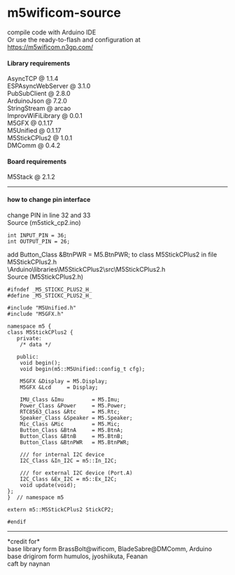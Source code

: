 # m5wificom-source
compile code with Arduino IDE <br>
Or use the ready-to-flash and configuration at<br>
https://m5wificom.n3gp.com/
<h4>Library requirements</h4>
AsyncTCP @ 1.1.4 <br>
ESPAsyncWebServer @ 3.1.0 <br>
PubSubClient @ 2.8.0 <br>
ArduinoJson @ 7.2.0 <br>
StringStream @ arcao <br>
ImprovWiFiLibrary @ 0.0.1 <br>
M5GFX @ 0.1.17 <br>
M5Unified @ 0.1.17 <br>
M5StickCPlus2 @ 1.0.1 <br>
DMComm @ 0.4.2 <br>
<h4>Board requirements</h4>
M5Stack @ 2.1.2<br><hr>
<h4>how to change pin interface</h4>
change PIN in line 32 and 33<br>
Source (m5stick_cp2.ino)

    int INPUT_PIN = 36;
    int OUTPUT_PIN = 26;

add Button_Class &BtnPWR   = M5.BtnPWR; to class M5StickCPlus2 in file M5StickCPlus2.h <br>
\Arduino\libraries\M5StickCPlus2\src\M5StickCPlus2.h <br>
Source (M5StickCPlus2.h)

    #ifndef _M5_STICKC_PLUS2_H_
    #define _M5_STICKC_PLUS2_H_
    
    #include "M5Unified.h"
    #include "M5GFX.h"
    
    namespace m5 {
    class M5StickCPlus2 {
       private:
        /* data */
    
       public:
        void begin();
        void begin(m5::M5Unified::config_t cfg);
    
        M5GFX &Display = M5.Display;
        M5GFX &Lcd     = Display;
    
        IMU_Class &Imu         = M5.Imu;
        Power_Class &Power     = M5.Power;
        RTC8563_Class &Rtc     = M5.Rtc;
        Speaker_Class &Speaker = M5.Speaker;
        Mic_Class &Mic         = M5.Mic;
        Button_Class &BtnA     = M5.BtnA;
        Button_Class &BtnB     = M5.BtnB;
        Button_Class &BtnPWR   = M5.BtnPWR;
    
        /// for internal I2C device
        I2C_Class &In_I2C = m5::In_I2C;
    
        /// for external I2C device (Port.A)
        I2C_Class &Ex_I2C = m5::Ex_I2C;
        void update(void);
    };
    }  // namespace m5
    
    extern m5::M5StickCPlus2 StickCP2;
    
    #endif
<hr>
*credit for*<br>
base library form BrassBolt@wificom, BladeSabre@DMComm, Arduino<br>
base drigirom form humulos, jyoshiikuta, Feanan<br>
caft by naynan<br>
